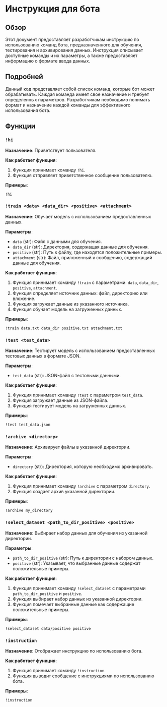 # Инструкция для бота

## Обзор

Этот документ предоставляет разработчикам инструкцию по использованию команд бота, предназначенного для обучения, тестирования и архивирования данных. Инструкция описывает доступные команды и их параметры, а также предоставляет информацию о формате ввода данных.

## Подробней

Данный код представляет собой список команд, которые бот может обрабатывать. Каждая команда имеет свое назначение и требует определенных параметров. Разработчикам необходимо понимать формат и назначение каждой команды для эффективного использования бота.

## Функции

### `!hi`

**Назначение**: Приветствует пользователя.

**Как работает функция**:
1.  Функция принимает команду `!hi`.
2.  Функция отправляет приветственное сообщение пользователю.

**Примеры**:

```
!hi
```

### `!train <data> <data_dir> <positive> <attachment>`

**Назначение**: Обучает модель с использованием предоставленных данных.

**Параметры**:

*   `data` (str): Файл с данными для обучения.
*   `data_dir` (str): Директория, содержащая данные для обучения.
*   `positive` (str):  Путь к файлу, где находятся положительные примеры.
*   `attachment` (str): Файл, приложенный к сообщению, содержащий данные для обучения.

**Как работает функция**:

1.  Функция принимает команду `!train` с параметрами: `data`, `data_dir`, `positive`, `attachment`.
2.  Функция определяет источник данных: файл, директорию или вложение.
3.  Функция загружает данные из указанного источника.
4.  Функция обучает модель на загруженных данных.

**Примеры**:

```
!train data.txt data_dir positive.txt attachment.txt
```

### `!test <test_data>`

**Назначение**: Тестирует модель с использованием предоставленных тестовых данных в формате JSON.

**Параметры**:

*   `test_data` (str): JSON-файл с тестовыми данными.

**Как работает функция**:

1.  Функция принимает команду `!test` с параметром `test_data`.
2.  Функция загружает данные из JSON-файла.
3.  Функция тестирует модель на загруженных данных.

**Примеры**:

```
!test test_data.json
```

### `!archive <directory>`

**Назначение**: Архивирует файлы в указанной директории.

**Параметры**:

*   `directory` (str): Директория, которую необходимо архивировать.

**Как работает функция**:

1.  Функция принимает команду `!archive` с параметром `directory`.
2.  Функция создает архив указанной директории.

**Примеры**:

```
!archive my_directory
```

### `!select_dataset <path_to_dir_positive> <positive>`

**Назначение**: Выбирает набор данных для обучения из указанной директории.

**Параметры**:

*   `path_to_dir_positive` (str): Путь к директории с набором данных.
*   `positive` (str): Указывает, что выбранные данные содержат положительные примеры.

**Как работает функция**:

1.  Функция принимает команду `!select_dataset` с параметрами `path_to_dir_positive` и `positive`.
2.  Функция выбирает набор данных из указанной директории.
3.  Функция помечает выбранные данные как содержащие положительные примеры.

**Примеры**:

```
!select_dataset data/positive positive
```

### `!instruction`

**Назначение**: Отображает инструкцию по использованию бота.

**Как работает функция**:

1.  Функция принимает команду `!instruction`.
2.  Функция выводит сообщение с инструкциями по использованию бота.

**Примеры**:

```
!instruction
```